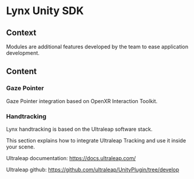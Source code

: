 # Lynx Unity SDK

## Context

Modules are additional features developed by the team to ease application development.

## Content

### Gaze Pointer

Gaze Pointer integration based on OpenXR Interaction Toolkit.

### Handtracking

Lynx handtracking is based on the Ultraleap software stack.

This section explains how to integrate Ultraleap Tracking and use it inside your scene.

Ultraleap documentation: https://docs.ultraleap.com/

Ultraleap github: https://github.com/ultraleap/UnityPlugin/tree/develop

